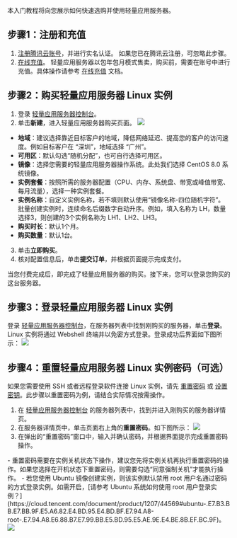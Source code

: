本入门教程将向您展示如何快速选购并使用轻量应用服务器。

## 步骤1：注册和充值
1. [注册腾讯云账号](https://cloud.tencent.com/register?s_url=https%3A%2F%2Fcloud.tencent.com%2F)，并进行实名认证。
如果您已在腾讯云注册，可忽略此步骤。
2. [在线充值](https://console.cloud.tencent.com/expense/recharge)。
轻量应用服务器以包年包月模式售卖，购买前，需要在账号中进行充值。具体操作请参考 [在线充值](https://cloud.tencent.com/document/product/555/7425) 文档。

## 步骤2：购买轻量应用服务器 Linux 实例

1. 登录 [轻量应用服务器控制台](https://console.cloud.tencent.com/lighthouse/instance/index)。
2. 单击**新建**，进入轻量应用服务器购买页面。
![](https://qcloudimg.tencent-cloud.cn/raw/de02526e75783817f85c1ce77222eb97.png)
 - **地域**：建议选择靠近目标客户的地域，降低网络延迟、提高您的客户的访问速度。例如目标客户在 “深圳”，地域选择 “广州”。
 - **可用区**：默认勾选“随机分配”，也可自行选择可用区。
 - **镜像**：选择您需要的轻量应用服务器操作系统。此处我们选择 CentOS 8.0 系统镜像。
 - **实例套餐**：按照所需的服务器配置（CPU、内存、系统盘、带宽或峰值带宽、每月流量），选择一种实例套餐。
 - **实例名称**：自定义实例名称，若不填则默认使用“镜像名称-四位随机字符”。批量创建实例时，连续命名后缀数字自动升序。例如，填入名称为 LH，数量选择3，则创建的3个实例名称为 LH1、LH2、LH3。
 - **购买时长**：默认1个月。
 - **购买数量**：默认1台。
3. 单击**立即购买**。
4. 核对配置信息后，单击**提交订单**，并根据页面提示完成支付。

当您付费完成后，即完成了轻量应用服务器的购买。接下来，您可以登录您购买的这台服务器。

## 步骤3：登录轻量应用服务器 Linux 实例
登录 [轻量应用服务器控制台](https://console.cloud.tencent.com/lighthouse/instance/index)，在服务器列表中找到刚购买的服务器，单击**登录**。
Linux 实例将通过 Webshell 终端并以免密方式登录。登录成功后界面如下图所示：
![](https://qcloudimg.tencent-cloud.cn/raw/846c617c31d43ab1f04b8ff0d42b8e71.png)



## 步骤4：重置轻量应用服务器 Linux 实例密码（可选）
如果您需要使用 SSH 或者远程登录软件连接 Linux 实例，请先 [重置密码](https://cloud.tencent.com/document/product/1207/44575) 或 [设置密钥](https://cloud.tencent.com/document/product/1207/44573)。此步骤以重置密码为例，请结合实际情况按需操作。

1. 在 [轻量应用服务器控制台](https://console.cloud.tencent.com/lighthouse/instance/index) 的服务器列表中，找到并进入刚购买的服务器详情页。
2. 在服务器详情页中，单击页面右上角的**重置密码**。如下图所示：
![](https://qcloudimg.tencent-cloud.cn/raw/44ccdd8e9af02e2ee3a369a4fa4f29be.png)
3. 在弹出的“重置密码”窗口中，输入并确认密码，并根据界面提示完成重置密码操作。 
<dx-alert infotype="explain" title="">
- 重置密码需要在实例关机状态下操作，建议您先将实例关机再执行重置密码的操作。如果您选择在开机状态下重置密码，则需要勾选“同意强制关机”才能执行操作。
- 若您使用 Ubuntu 镜像创建实例，则该实例默认禁用 root 用户名通过密码的方式登录实例。如需开启，[请参考 Ubuntu 系统如何使用 root 用户登录实例？](https://cloud.tencent.com/document/product/1207/44569#ubuntu-.E7.B3.BB.E7.BB.9F.E5.A6.82.E4.BD.95.E4.BD.BF.E7.94.A8-root-.E7.94.A8.E6.88.B7.E7.99.BB.E5.BD.95.E5.AE.9E.E4.BE.8B.EF.BC.9F)。
</dx-alert>
<img src="https://qcloudimg.tencent-cloud.cn/raw/08c494ef4e487e4a70a5126bb9402b06.png"/>
